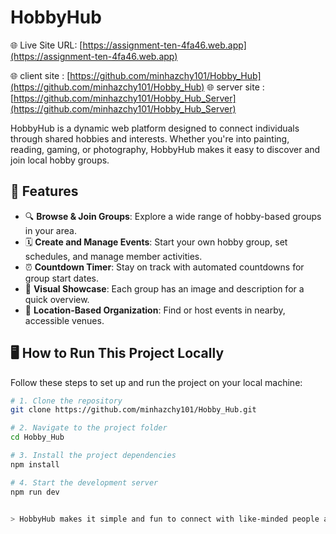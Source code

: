 

# HobbyHub

🌐 Live Site URL: [https://assignment-ten-4fa46.web.app](https://assignment-ten-4fa46.web.app)

🌐 client site : [https://github.com/minhazchy101/Hobby_Hub](https://github.com/minhazchy101/Hobby_Hub)
🌐 server site : [https://github.com/minhazchy101/Hobby_Hub_Server](https://github.com/minhazchy101/Hobby_Hub_Server)

HobbyHub is a dynamic web platform designed to connect individuals through shared hobbies and interests. Whether you're into painting, reading, gaming, or photography, HobbyHub makes it easy to discover and join local hobby groups.

## 🚀 Features

- 🔍 **Browse & Join Groups**: Explore a wide range of hobby-based groups in your area.
- 🗓️ **Create and Manage Events**: Start your own hobby group, set schedules, and manage member activities.
- ⏰ **Countdown Timer**: Stay on track with automated countdowns for group start dates.
- 📸 **Visual Showcase**: Each group has an image and description for a quick overview.
- 📍 **Location-Based Organization**: Find or host events in nearby, accessible venues.

## 🖥️ How to Run This Project Locally

Follow these steps to set up and run the project on your local machine:

```bash
# 1. Clone the repository
git clone https://github.com/minhazchy101/Hobby_Hub.git

# 2. Navigate to the project folder
cd Hobby_Hub

# 3. Install the project dependencies
npm install

# 4. Start the development server
npm run dev


> HobbyHub makes it simple and fun to connect with like-minded people and build communities around your favorite pastimes.

